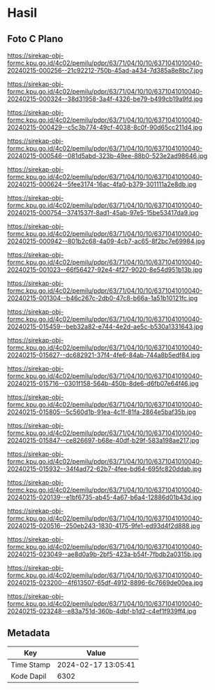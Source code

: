 # Hasil

## Foto C Plano

https://sirekap-obj-formc.kpu.go.id/4c02/pemilu/pdpr/63/71/04/10/10/6371041010040-20240215-000256--21c92212-750b-45ad-a434-7d385a8e8bc7.jpg

https://sirekap-obj-formc.kpu.go.id/4c02/pemilu/pdpr/63/71/04/10/10/6371041010040-20240215-000324--38d31958-3a4f-4326-be79-b499cb19a9fd.jpg

https://sirekap-obj-formc.kpu.go.id/4c02/pemilu/pdpr/63/71/04/10/10/6371041010040-20240215-000429--c5c3b774-49cf-4038-8c0f-90d65cc211d4.jpg

https://sirekap-obj-formc.kpu.go.id/4c02/pemilu/pdpr/63/71/04/10/10/6371041010040-20240215-000546--081d5abd-323b-49ee-88b0-523e2ad98646.jpg

https://sirekap-obj-formc.kpu.go.id/4c02/pemilu/pdpr/63/71/04/10/10/6371041010040-20240215-000624--5fee3174-16ac-4fa0-b379-301111a2e8db.jpg

https://sirekap-obj-formc.kpu.go.id/4c02/pemilu/pdpr/63/71/04/10/10/6371041010040-20240215-000754--3741537f-8ad1-45ab-97e5-15be53417da9.jpg

https://sirekap-obj-formc.kpu.go.id/4c02/pemilu/pdpr/63/71/04/10/10/6371041010040-20240215-000942--801b2c68-4a09-4cb7-ac65-8f2bc7e69984.jpg

https://sirekap-obj-formc.kpu.go.id/4c02/pemilu/pdpr/63/71/04/10/10/6371041010040-20240215-001023--66f56427-92e4-4f27-9020-8e54d951b13b.jpg

https://sirekap-obj-formc.kpu.go.id/4c02/pemilu/pdpr/63/71/04/10/10/6371041010040-20240215-001304--b46c267c-2db0-47c8-b66a-1a51b10121fc.jpg

https://sirekap-obj-formc.kpu.go.id/4c02/pemilu/pdpr/63/71/04/10/10/6371041010040-20240215-015459--beb32a82-e744-4e2d-ae5c-b530a1331643.jpg

https://sirekap-obj-formc.kpu.go.id/4c02/pemilu/pdpr/63/71/04/10/10/6371041010040-20240215-015627--dc682921-37f4-4fe6-84ab-744a8b5edf84.jpg

https://sirekap-obj-formc.kpu.go.id/4c02/pemilu/pdpr/63/71/04/10/10/6371041010040-20240215-015716--0301f158-564b-450b-8de6-d6fb07e64f46.jpg

https://sirekap-obj-formc.kpu.go.id/4c02/pemilu/pdpr/63/71/04/10/10/6371041010040-20240215-015805--5c560d1b-91ea-4c1f-81fa-2864e5baf35b.jpg

https://sirekap-obj-formc.kpu.go.id/4c02/pemilu/pdpr/63/71/04/10/10/6371041010040-20240215-015847--ce826697-b68e-40df-b29f-583a198ae217.jpg

https://sirekap-obj-formc.kpu.go.id/4c02/pemilu/pdpr/63/71/04/10/10/6371041010040-20240215-015932--34f4ad72-62b7-4fee-bd64-695fc820ddab.jpg

https://sirekap-obj-formc.kpu.go.id/4c02/pemilu/pdpr/63/71/04/10/10/6371041010040-20240215-020139--e1bf6735-ab45-4a67-b6a4-12886d01b43d.jpg

https://sirekap-obj-formc.kpu.go.id/4c02/pemilu/pdpr/63/71/04/10/10/6371041010040-20240215-020516--250eb243-1830-4175-9fe1-ed93d4f2d888.jpg

https://sirekap-obj-formc.kpu.go.id/4c02/pemilu/pdpr/63/71/04/10/10/6371041010040-20240215-023049--ae8d0a9b-2bf5-423a-b54f-7fbdb2a0315b.jpg

https://sirekap-obj-formc.kpu.go.id/4c02/pemilu/pdpr/63/71/04/10/10/6371041010040-20240215-023200--4f613507-65df-4912-8896-6c7669de00ea.jpg

https://sirekap-obj-formc.kpu.go.id/4c02/pemilu/pdpr/63/71/04/10/10/6371041010040-20240215-023248--e83a751d-360b-4dbf-b1d2-c4ef1f939ff4.jpg


## Metadata

| Key        | Value               |
| ---------- | ------------------- |
| Time Stamp | 2024-02-17 13:05:41 |
| Kode Dapil | 6302                |



